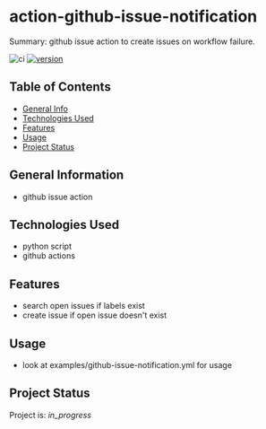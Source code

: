 # action-github-issue-notification

Summary: github issue action to create issues on workflow failure.  

![ci](https://github.com/conventional-changelog/standard-version/workflows/ci/badge.svg)
[![version](https://img.shields.io/badge/version-1.x-yellow.svg)](https://semver.org)

## Table of Contents
* [General Info](#general-information)
* [Technologies Used](#technologies-used)
* [Features](#Features)
* [Usage](#usage)
* [Project Status](#project-status)

## General Information
- github issue action

## Technologies Used
- python script
- github actions

## Features

* search open issues if labels exist
* create issue if open issue doesn't exist

## Usage

* look at examples/github-issue-notification.yml for usage

## Project Status
Project is: _in_progress_ 